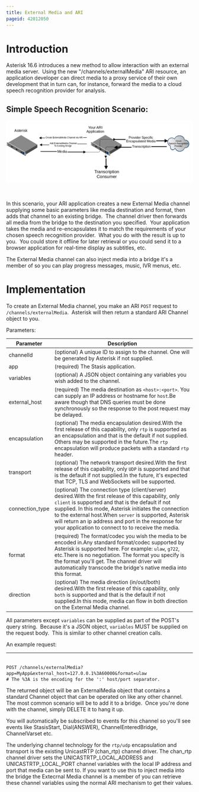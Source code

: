 ```yaml
---
title: External Media and ARI
pageid: 42012050
---
```


Introduction
============

Asterisk 16.6 introduces a new method to allow interaction with an external media server.  Using the new "/channels/externalMedia" ARI resource, an application developer can direct media to a proxy service of their own development that in turn can, for instance, forward the media to a cloud speech recognition provider for analysis.  

Simple Speech Recognition Scenario:
-----------------------------------

![](Simple-Scenario.png)

 

In this scenario, your ARI application creates a new External Media channel supplying some basic parameters like media destination and format, then adds that channel to an existing bridge.  The channel driver then forwards all media from the bridge to the destination you specified.  Your application takes the media and re-encapsulates it to match the requirements of your chosen speech recognition provider.  What you do with the result is up to you.  You could store it offline for later retrieval or you could send it to a browser application for real-time display as subtitles, etc.

The External Media channel can also inject media into a bridge it's a member of so you can play progress messages, music, IVR menus, etc.

Implementation
==============

To create an External Media channel, you make an ARI `POST` request to `/channels/externalMedia`.  Asterisk will then return a standard ARI Channel object to you.

Parameters:



| Parameter | Description |
| --- | --- |
| channelId | (optional) A unique ID to assign to the channel. One will be generated by Asterisk if not supplied. |
| app | (required) The Stasis application. |
| variables | (optional) A JSON object containing any variables you wish added to the channel. |
| external_host | (required) The media destination as `<host>:<port>`. You can supply an IP address or hostname for `host`.Be aware though that DNS queries must be done synchronously so the response to the post request may be delayed. |
| encapsulation | (optional) The media encapsulation desired.With the first release of this capability, only `rtp` is supported as an encapsulation and that is the default if not supplied. Others may be supported in the future.The `rtp` encapsulation will produce packets with a standard `rtp` header. |
| transport | (optional) The network transport desired.With the first release of this capability, only `UDP` is supported and that is the default if not supplied.In the future, it's expected that TCP, TLS and WebSockets will be supported. |
| connection_type | (optional) The connection type (client/server) desired.With the first release of this capability, only `client` is supported and that is the default if not supplied. In this mode, Asterisk initiates the connection to the external host.When `server` is supported, Asterisk will return an ip address and port in the response for your application to connect to to receive the media. |
| format | (required) The format/codec you wish the media to be encoded in.Any standard format/codec supported by Asterisk is supported here. For example: `ulaw`, `g722`, etc.There is no negotiation. The format you specify is the format you'll get. The channel driver will automatically transcode the bridge's native media into this format. |
| direction | (optional) The media direction (in/out/both) desired.With the first release of this capability, only `both` is supported and that is the default if not supplied.In this mode, media can flow in both direction on the External Media channel. |

All parameters except `variables` can be supplied as part of the POST's query string.  Because it's a JSON object, `variables` MUST be supplied on the request body.  This is similar to other channel creation calls.

An example request:




---

  
  


```

POST /channels/externalMedia?app=MyApp&external_host=127.0.0.1%3A60000&format=ulaw
# The %3A is the encoding for the ':' host/port separator.

```


The returned object will be an ExternalMedia object that contains a standard Channel object that can be operated on like any other channel.  The most common scenario will be to add it to a bridge.  Once you're done with the channel, simply DELETE it to hang it up.

You will automatically be subscribed to events for this channel so you'll see events like StasisStart, Dial(ANSWER), ChannelEnteredBridge, ChannelVarset etc.

The underlying channel technology for the `rtp/udp` encapsulation and transport is the existing UnicastRTP (chan_rtp) channel driver. The chan_rtp channel driver sets the UNICASTRTP_LOCAL_ADDRESS and UNICASTRTP_LOCAL_PORT channel variables with the local IP address and port that media can be sent to. If you want to use this to inject media into the bridge the Extecrnal Media channel is a member of you can retrieve these channel variables using the normal ARI mechanism to get their values.

 

 

